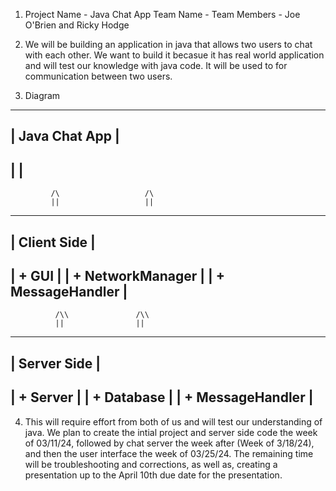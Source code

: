 1. Project Name - Java Chat App
   Team Name - 
   Team Members - Joe O'Brien and Ricky Hodge

2. We will be building an application in java that allows two users to chat with each other. We want to build it becasue it has real world application and will test our
   knowledge with java code. It will be used to for communication between two users.

3. Diagram
---------------------------------------
|           Java Chat App             |
---------------------------------------
|                                     |
---------------------------------------
             /\                   /\
             ||                   ||
---------------------------------------
|          Client Side              |
---------------------------------------
|        + GUI                      |
|        + NetworkManager           |
|        + MessageHandler           |
---------------------------------------
              /\\               /\\
              ||                ||
---------------------------------------
|         Server Side              |
---------------------------------------
|        + Server                   |
|        + Database                 |
|        + MessageHandler           |
---------------------------------------

4. This will require effort from both of us and will test our understanding of java. We plan to create the intial project and server side code the week of 03/11/24,
   followed by chat server the week after (Week of 3/18/24), and then the user interface the week of 03/25/24. The remaining time will be troubleshooting and corrections,
   as well as, creating a presentation up to the April 10th due date for the presentation.

   
